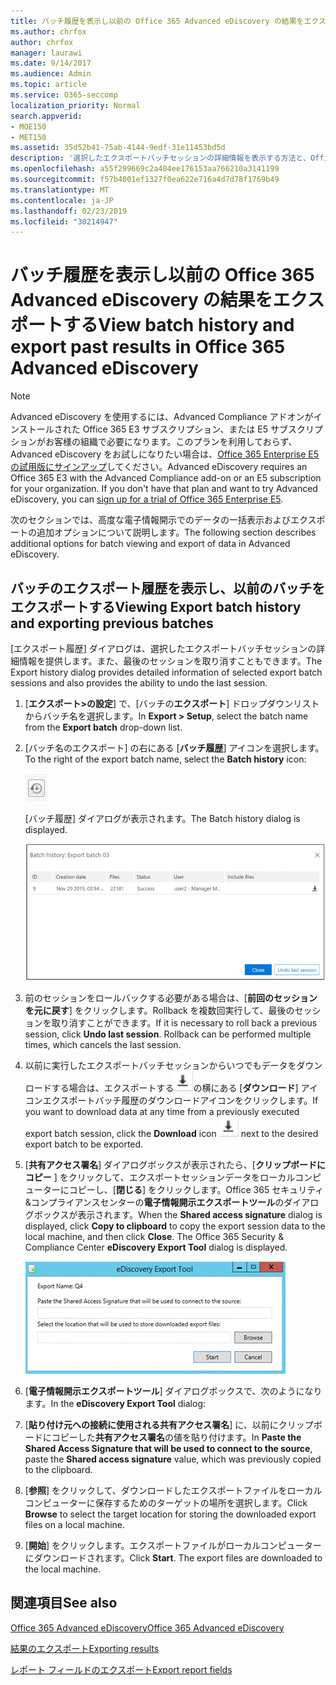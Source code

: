 ```yaml
---
title: バッチ履歴を表示し以前の Office 365 Advanced eDiscovery の結果をエクスポートする
ms.author: chrfox
author: chrfox
manager: laurawi
ms.date: 9/14/2017
ms.audience: Admin
ms.topic: article
ms.service: O365-seccomp
localization_priority: Normal
search.appverid:
- MOE150
- MET150
ms.assetid: 35d52b41-75ab-4144-9edf-31e11453bd5d
description: '選択したエクスポートバッチセッションの詳細情報を表示する方法と、Office 365 Advanced eDiscovery で最終エクスポートセッションを取り消す方法について説明します。  '
ms.openlocfilehash: a55f299669c2a404ee176153aa766210a3141199
ms.sourcegitcommit: f57b4001ef1327f0ea622e716a4d7d78f1769b49
ms.translationtype: MT
ms.contentlocale: ja-JP
ms.lasthandoff: 02/23/2019
ms.locfileid: "30214947"
---
```

# <a name="view-batch-history-and-export-past-results-in-office-365-advanced-ediscovery"></a><span data-ttu-id="8ae3b-103">バッチ履歴を表示し以前の Office 365 Advanced eDiscovery の結果をエクスポートする</span><span class="sxs-lookup"><span data-stu-id="8ae3b-103">View batch history and export past results in Office 365 Advanced eDiscovery</span></span>

> [!NOTE]
> <span data-ttu-id="8ae3b-p101">Advanced eDiscovery を使用するには、Advanced Compliance アドオンがインストールされた Office 365 E3 サブスクリプション、または E5 サブスクリプションがお客様の組織で必要になります。このプランを利用しておらず、Advanced eDiscovery をお試しになりたい場合は、[Office 365 Enterprise E5 の試用版にサインアップ](https://go.microsoft.com/fwlink/p/?LinkID=698279)してください。</span><span class="sxs-lookup"><span data-stu-id="8ae3b-p101">Advanced eDiscovery requires an Office 365 E3 with the Advanced Compliance add-on or an E5 subscription for your organization. If you don't have that plan and want to try Advanced eDiscovery, you can [sign up for a trial of Office 365 Enterprise E5](https://go.microsoft.com/fwlink/p/?LinkID=698279).</span></span> 
  
<span data-ttu-id="8ae3b-106">次のセクションでは、高度な電子情報開示でのデータの一括表示およびエクスポートの追加オプションについて説明します。</span><span class="sxs-lookup"><span data-stu-id="8ae3b-106">The following section describes additional options for batch viewing and export of data in Advanced eDiscovery.</span></span> 
  
## <a name="viewing-export-batch-history-and-exporting-previous-batches"></a><span data-ttu-id="8ae3b-107">バッチのエクスポート履歴を表示し、以前のバッチをエクスポートする</span><span class="sxs-lookup"><span data-stu-id="8ae3b-107">Viewing Export batch history and exporting previous batches</span></span>

<span data-ttu-id="8ae3b-108">[エクスポート履歴] ダイアログは、選択したエクスポートバッチセッションの詳細情報を提供します。また、最後のセッションを取り消すこともできます。</span><span class="sxs-lookup"><span data-stu-id="8ae3b-108">The Export history dialog provides detailed information of selected export batch sessions and also provides the ability to undo the last session.</span></span>
  
1. <span data-ttu-id="8ae3b-109">[**エクスポート\>の設定**] で、[バッチの**エクスポート**] ドロップダウンリストからバッチ名を選択します。</span><span class="sxs-lookup"><span data-stu-id="8ae3b-109">In **Export \> Setup**, select the batch name from the **Export batch** drop-down list.</span></span> 
    
2. <span data-ttu-id="8ae3b-110">[バッチ名のエクスポート] の右にある [**バッチ履歴**] アイコンを選択します。</span><span class="sxs-lookup"><span data-stu-id="8ae3b-110">To the right of the export batch name, select the **Batch history** icon:</span></span> 
    
    ![[バッチ履歴のエクスポート] アイコン](media/a14f6ef9-0c3c-4851-b65d-9380f2d8a38a.gif)
  
    <span data-ttu-id="8ae3b-112">[バッチ履歴] ダイアログが表示されます。</span><span class="sxs-lookup"><span data-stu-id="8ae3b-112">The Batch history dialog is displayed.</span></span>
    
    ![バッチ履歴のエクスポート](media/04c5b75c-348c-491d-b4fe-716659333890.png)
  
3. <span data-ttu-id="8ae3b-p102">前のセッションをロールバックする必要がある場合は、[**前回のセッションを元に戻す**] をクリックします。Rollback を複数回実行して、最後のセッションを取り消すことができます。</span><span class="sxs-lookup"><span data-stu-id="8ae3b-p102">If it is necessary to roll back a previous session, click **Undo last session**. Rollback can be performed multiple times, which cancels the last session.</span></span>
    
4. <span data-ttu-id="8ae3b-116">以前に実行したエクスポートバッチセッションからいつでもデータをダウンロードする場合は、エクスポートする![必要のあるエクスポートバッチ](media/de69b920-a6ac-4ddb-b93e-e1cc5888e6c4.gif)の横にある [**ダウンロード**] アイコンエクスポートバッチ履歴のダウンロードアイコンをクリックします。</span><span class="sxs-lookup"><span data-stu-id="8ae3b-116">If you want to download data at any time from a previously executed export batch session, click the **Download** icon ![Export batch history download icon](media/de69b920-a6ac-4ddb-b93e-e1cc5888e6c4.gif) next to the desired export batch to be exported.</span></span> 
    
5. <span data-ttu-id="8ae3b-p103">[**共有アクセス署名**] ダイアログボックスが表示されたら、[**クリップボードにコピー** ] をクリックして、エクスポートセッションデータをローカルコンピューターにコピーし、[**閉じる**] をクリックします。Office 365 セキュリティ&amp;コンプライアンスセンターの**電子情報開示エクスポートツール**のダイアログボックスが表示されます。</span><span class="sxs-lookup"><span data-stu-id="8ae3b-p103">When the **Shared access signature** dialog is displayed, click **Copy to clipboard** to copy the export session data to the local machine, and then click **Close**. The Office 365 Security &amp; Compliance Center **eDiscovery Export Tool** dialog is displayed.</span></span> 
    
    ![[電子情報開示のエクスポート] ダイアログボックス](media/01f79d2d-6da0-45e6-9c6f-ab12347572cb.gif)
  
6. <span data-ttu-id="8ae3b-120">[**電子情報開示エクスポートツール**] ダイアログボックスで、次のようになります。</span><span class="sxs-lookup"><span data-stu-id="8ae3b-120">In the **eDiscovery Export Tool** dialog:</span></span> 
    
1. <span data-ttu-id="8ae3b-121">[**貼り付け元への接続に使用される共有アクセス署名**] に、以前にクリップボードにコピーした**共有アクセス署名**の値を貼り付けます。</span><span class="sxs-lookup"><span data-stu-id="8ae3b-121">In **Paste the Shared Access Signature that will be used to connect to the source**, paste the **Shared access signature** value, which was previously copied to the clipboard.</span></span> 
    
2. <span data-ttu-id="8ae3b-122">[**参照**] をクリックして、ダウンロードしたエクスポートファイルをローカルコンピューターに保存するためのターゲットの場所を選択します。</span><span class="sxs-lookup"><span data-stu-id="8ae3b-122">Click **Browse** to select the target location for storing the downloaded export files on a local machine.</span></span> 
    
3. <span data-ttu-id="8ae3b-p104">[**開始**] をクリックします。エクスポートファイルがローカルコンピューターにダウンロードされます。</span><span class="sxs-lookup"><span data-stu-id="8ae3b-p104">Click **Start**. The export files are downloaded to the local machine.</span></span> 
    
## <a name="see-also"></a><span data-ttu-id="8ae3b-125">関連項目</span><span class="sxs-lookup"><span data-stu-id="8ae3b-125">See also</span></span>

[<span data-ttu-id="8ae3b-126">Office 365 Advanced eDiscovery</span><span class="sxs-lookup"><span data-stu-id="8ae3b-126">Office 365 Advanced eDiscovery</span></span>](office-365-advanced-ediscovery.md)
  
[<span data-ttu-id="8ae3b-127">結果のエクスポート</span><span class="sxs-lookup"><span data-stu-id="8ae3b-127">Exporting results </span></span>](export-results-in-advanced-ediscovery.md)

[<span data-ttu-id="8ae3b-128">レポート フィールドのエクスポート</span><span class="sxs-lookup"><span data-stu-id="8ae3b-128">Export report fields</span></span>](export-report-fields-in-advanced-ediscovery.md)

